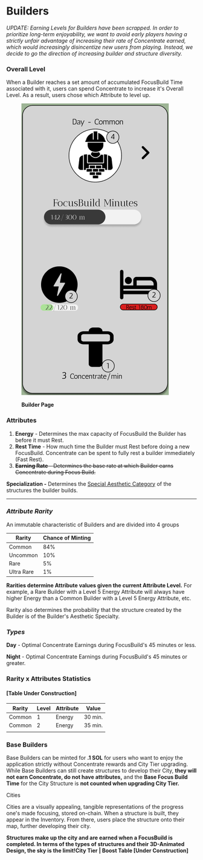 # Builders

_UPDATE: Earning Levels for Builders have been scrapped. In order to prioritize long-term enjoyability, we want to avoid early players having a strictly unfair advantage of increasing their rate of Concentrate earned, which would increasingly disincentize new users from playing. Instead, we decide to go the direction of increasing builder and structure diversity._

### Overall Level

When a Builder reaches a set amount of accumulated FocusBuild Time associated with it, users can spend Concentrate to increase it's Overall Level. As a result, users chose which Attribute to level up.&#x20;





<figure><img src="../.gitbook/assets/Screen Shot 2022-10-28 at 3.13.48 PM.png" alt=""><figcaption><p><strong>Builder Page</strong></p></figcaption></figure>

### **Attributes**&#x20;

1. **Energy** - Determines the max capacity of FocusBuild the Builder has before it must Rest.&#x20;
2. **Rest Time** - How much time the Builder must Rest before doing a new FocusBuild. Concentrate can be spent to fully rest a builder immediately (Fast Rest).&#x20;
3. ~~**Earning Rate** - Determines the base rate at which Builder earns Concentrate during Focus Build.~~    &#x20;

&#x20;       **Specialization -** Determines the [Special Aesthetic Category](structure-variation-or-animation.md#special-aesthetic-categories) of the structures the builder builds.&#x20;

****

### _Attribute Rarity_

An immutable characteristic of Builders and are divided into 4 groups&#x20;

| Rarity     | Chance of Minting |
| ---------- | ----------------- |
| Common     | 84%               |
| Uncommon   | 10%               |
| Rare       | 5%                |
| Ultra Rare | 1%                |

**Rarities determine Attribute values given the current Attribute Level.** For example, a Rare Builder with a Level 5 Energy Attribute will always have higher Energy than a Common Builder with a Level 5 Energy Attribute, etc.



Rarity also determines the probability that the structure created by the Builder is of the Builder's Aesthetic Specialty.

### _Types_

**Day** - Optimal Concentrate Earnings during FocusBuild's 45 minutes or less.

**Night** - Optimal Concentrate Earnings during FocusBuild's 45 minutes or greater.

### **Rarity x Attributes Statistics** &#x20;

#### **\[Table Under Construction]**

| Rarity | Level | Attribute | Value    |
| ------ | ----- | --------- | -------- |
| Common | 1     | Energy    | 30 min.  |
| Common | 2     | Energy    | 35 min.  |
|        |       |           |          |

### Base Builders&#x20;

Base Builders can be minted for **.1 SOL** for users who want to enjoy the application strictly without Concentrate rewards and City Tier upgrading. While Base Builders can still create structures to develop their City, **they will not earn Concentrate,  do not have attributes,** and the **Base Focus Build Time** for the City Structure is **not counted when upgrading City Tier.** &#x20;

Cities

Cities are a visually appealing, tangible representations of the progress one's made focusing, stored on-chain. When a structure is built, they appear in the Inventory. From there, users place the structure onto their map, further developing their city.&#x20;

**Structures make up the city and are earned when a FocusBuild is completed. In terms of the types of structures and their 3D-Animated Design, the sky is the limit!City Tier | Boost Table \[Under Construction]**
